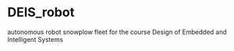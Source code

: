 # DEIS_robot
autonomous robot snowplow fleet for the course Design of Embedded and Intelligent Systems
